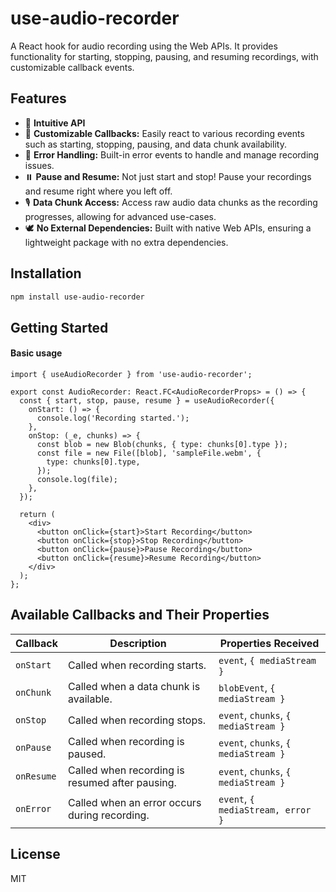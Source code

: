 # use-audio-recorder
A React hook for audio recording using the Web APIs. 
It provides functionality for starting, stopping, pausing, and resuming recordings, with customizable callback events.

## Features

- 🧠 **Intuitive API**
- 🎣 **Customizable Callbacks:** Easily react to various recording events such as starting, stopping, pausing, and data chunk availability.
- 🚫 **Error Handling:** Built-in error events to handle and manage recording issues.
- ⏸️ **Pause and Resume:** Not just start and stop! Pause your recordings and resume right where you left off.
- 🎙️ **Data Chunk Access:** Access raw audio data chunks as the recording progresses, allowing for advanced use-cases.
- 🕊️ **No External Dependencies:** Built with native Web APIs, ensuring a lightweight package with no extra dependencies.

## Installation

```bash
npm install use-audio-recorder
```

## Getting Started

#### Basic usage

```tsx
import { useAudioRecorder } from 'use-audio-recorder';

export const AudioRecorder: React.FC<AudioRecorderProps> = () => {
  const { start, stop, pause, resume } = useAudioRecorder({
    onStart: () => {
      console.log('Recording started.');
    },
    onStop: (_e, chunks) => {
      const blob = new Blob(chunks, { type: chunks[0].type });
      const file = new File([blob], 'sampleFile.webm', {
        type: chunks[0].type,
      });
      console.log(file);
    },
  });

  return (
    <div>
      <button onClick={start}>Start Recording</button>
      <button onClick={stop}>Stop Recording</button>
      <button onClick={pause}>Pause Recording</button>
      <button onClick={resume}>Resume Recording</button>
    </div>
  );
};
```

## Available Callbacks and Their Properties


| Callback       | Description                                     | Properties Received                          |
|----------------|-------------------------------------------------|---------------------------------------------|
| `onStart`      | Called when recording starts.                   | `event`, `{ mediaStream }`     |
| `onChunk`      | Called when a data chunk is available.          | `blobEvent`, `{ mediaStream }`     |
| `onStop`       | Called when recording stops.                    | `event`, `chunks`, `{ mediaStream }` |
| `onPause`      | Called when recording is paused.                | `event`, `chunks`, `{ mediaStream }` |
| `onResume`     | Called when recording is resumed after pausing. | `event`, `chunks`, `{ mediaStream }` |
| `onError`      | Called when an error occurs during recording.  | `event`, `{ mediaStream, error }` |


## License
MIT